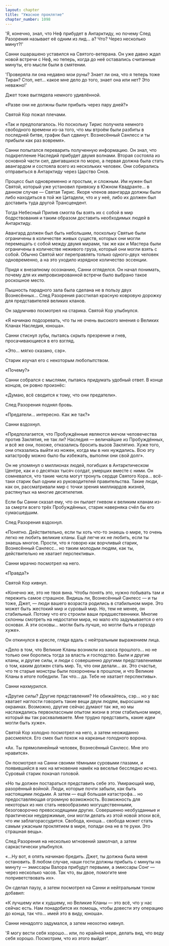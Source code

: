 ```yaml
---
layout: chapter
title: "Ужасное проклятие"
chapter_number: 1098
---
```


'Я, конечно, знал, что Неф прибудет в Антарктиду, но почему След Разорения называет её одним из лид... а? Что? Через несколько минут?!'

Санни ошарашено уставился на Святого-ветерана. Он уже давно ждал новой встречи с Неф, но теперь, когда до неё оставались считанные минуты, его мысли были в смятении.

'Проверяла ли она недавно мои руны? Знает ли она, что я теперь тоже Тиран? Стоп, нет... какое мне дело до того, знает она или нет? Это неважно!'

Джет тоже выглядела немного удивлённой.

«Разве они не должны были прибыть через пару дней?»

Святой Кор пожал плечами.

«Так и предполагалось. Но поскольку Тирис получила немного свободного времени из-за того, что мы втроём были разбиты в последней битве, график был сдвинут. Вознесённый Санлесс и ты прибыли как раз вовремя».

Санни попытался переварить полученную информацию. Он знал, что подкрепление Наследий прибудет двумя волнами. Вторая состояла из основной части сил, двигавшихся по морю, а первая должна была стать авангардом и состояла всего из нескольких человек. Они собирались отправиться в Антарктиду через Царство Снов.

Процесс был одновременно и простым, и сложным. Им нужен был Святой, который уже установил привязку в Южном Квадранте... в данном случае — Святая Тирис. Якоря членов авангарда должны были либо находиться в той же Цитадели, что и у неё, либо их должен был доставить туда другой Трансцендент.

Тогда Небесный Прилив смогла бы взять их с собой в мир бодрствования и таким образом доставить необходимых людей в Антарктиду.

Авангард должен был быть небольшим, поскольку Святые были ограничены в количестве живых существ, которых они могли перемещать с собой между двумя мирами, так же как и Мастера были ограничены в количестве неживого груза, который они могли взять с собой. Обычно Святой мог переправлять только одного-двух человек одновременно, а на это уходило изрядное количество эссенции.

Придя к внезапному осознанию, Санни огляделся. Он начал понимать, почему для их импровизированной встречи было выбрано такое роскошное место.

Пышность парадного зала была сделана не в пользу двух Вознесённых... След Разорения расстилал красную ковровую дорожку для представителей великих кланов.

Он задумчиво посмотрел на старика. Святой Кор улыбнулся.

«Я начинаю подозревать, что ты не очень высокого мнения о Великих Кланах Наследия, юноша».

Санни стиснул зубы, пытаясь скрыть презрение и гнев, просачивающиеся в его взгляд.

«Это... мягко сказано, сэр».

Старик изучал его с некоторым любопытством.

«Почему?»

Санни собрался с мыслями, пытаясь придумать удобный ответ. В конце концов, он ровно произнёс:

«Думаю, всё сводится к тому, что они предатели».

След Разорения поднял бровь.

«Предатели... интересно. Как же так?»

Санни вздохнул.

«Предполагается, что Пробуждённые являются мечом человечества против Заклятия, не так ли? Наследия — величайшие из Пробуждённых, и всё же они, похоже, отказались бросить вызов Заклятию. Хуже того, они отказались выйти из ножен, когда мы в них нуждались. Всю эту катастрофу можно было бы избежать, выполни они свой долг».

Он не упомянул о миллионах людей, погибших в Антарктическом Центре, как и о десятках тысяч солдат, умерших вместе с ними. Он сомневался, что такие числа могут тронуть сердце Святого Кора... всё-таки старик был одним из руководителей правительства. Такие люди, как он, рассматривали мир с точки зрения миллиардов жизней, растянутых на многие десятилетия.

Если бы Санни сказал ему, что он пылает гневом к великим кланам из-за смерти всего трёх Пробуждённых, старик наверняка счёл бы его сумасшедшим.

След Разорения вздохнул.

«Понятно. Действительно, если ты хоть что-то знаешь о мире, то очень легко не любить великие кланы. Ещё легче их не любить, если ты знаешь многое. Прости, что я говорю как ворчливый старик, Вознесённый Санлесс... но таким молодым людям, как ты, действительно не хватает перспективы».

Санни мрачно посмотрел на него.

«Правда?»

Святой Кор кивнул.

«Конечно же, это не твоя вина. Чтобы понять это, нужно побывать там и пережить самое страшное. Видишь ли, Вознесённый Санлесс — и ты тоже, Джет, — люди вашего возраста родились в стабильном мире. Это может быть жестокий мир и суровый мир. Но, тем не менее, он стабильный. Потому что его строили ваши предшественники. Многие склонны смотреть на недостатки мира, но мало кто задумывается о его основах. А эти основы... могли быть лучше, но могли быть и гораздо хуже».

Он откинулся в кресле, глядя вдаль с нейтральным выражением лица.

«Дело в том, что Великие Кланы возникли из хаоса прошлого... но не только они боролись тогда за власть и господство. Были и другие кланы, и другие силы, и люди с совершенно другими представлениями о том, каким должен стать мир. То, что они делали... ах. Это счастье, что те старые монстры были похоронены в прошлом, и что Великие Кланы в итоге победили. Так что... да. Тебе не хватает перспективы».

Санни нахмурился.

«Другие силы? Другие представления? Не обижайтесь, сэр... но у вас хватает наглости говорить такие вещи двум людям, выросшим на окраинах. Возможно, другие сейчас думают так же, но мы наслаждались первоклассным опытом жизни в этом стабильном мире, который вы так расхваливаете. Мне трудно представить, какие идеи могли быть хуже».

Святой Кор холодно посмотрел на него, а затем неожиданно рассмеялся. Его смех был похож на карканье голодного ворона.

«Ах. Ты прямолинейный человек, Вознесённый Санлесс. Мне это нравится».

Он посмотрел на Санни своими тёмными суровыми глазами, и появившийся в них на мгновение намёк на веселье бесследно исчез. Суровый старик покачал головой.

«Но ты должен постараться представить себе это. Умирающий мир, разорённый войной. Люди, которые почти забыли, как быть настоящими людьми. А затем — ещё большая катастрофа... но предоставляющая огромную возможность. Возможность для некоторых из них стать невообразимо могущественными, безоговорочно превосходящими других. Совершенно необузданные и практически неудержимые, они могли делать из этой новой эпохи всё, что им заблагорассудится. Свобода, юноша... свобода может стать самым ужасным проклятием в мире, попади она не в те руки. Это страшная вещь».

След Разорения на несколько мгновений замолчал, а затем саркастически улыбнулся.

«...Ну вот, я опять начинаю бредить. Джет, ты должна была меня остановить. В любом случае, наши гости должны прибыть с минуты на минуту — эмиссары Валора прибудут первыми, а эмиссары Сонг — через несколько часов. Так что, вы двое, помогите мне поприветствовать их».

Он сделал паузу, а затем посмотрел на Санни и нейтральным тоном добавил:

«К лучшему или к худшему, но Великие Кланы — это всё, что у нас сейчас есть. Нам понадобится их помощь, чтобы довести эту операцию до конца, так что... имей это в виду, юноша».

Санни ненадолго задумался, а затем неохотно кивнул.

'Я могу вести себя хорошо... или, по крайней мере, делать вид, что веду себя хорошо. Посмотрим, что из этого выйдет'.